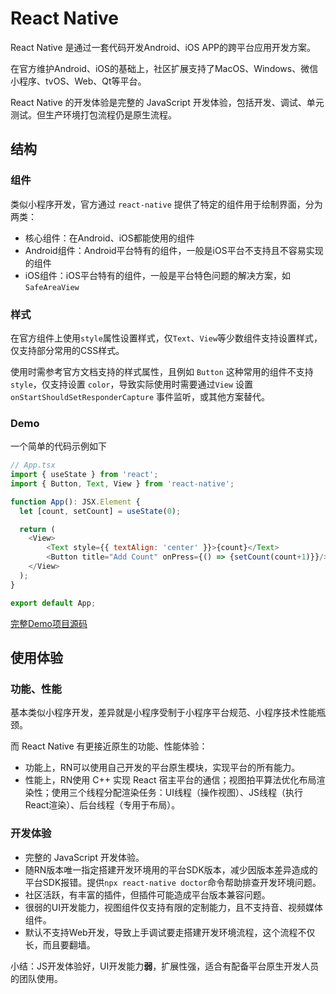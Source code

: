 # React Native
React Native 是通过一套代码开发Android、iOS APP的跨平台应用开发方案。

在官方维护Android、iOS的基础上，社区扩展支持了MacOS、Windows、微信小程序、tvOS、Web、Qt等平台。

React Native 的开发体验是完整的 JavaScript 开发体验，包括开发、调试、单元测试。但生产环境打包流程仍是原生流程。

## 结构

### 组件
类似小程序开发，官方通过 `react-native` 提供了特定的组件用于绘制界面，分为两类：
- 核心组件：在Android、iOS都能使用的组件
- Android组件：Android平台特有的组件，一般是iOS平台不支持且不容易实现的组件
- iOS组件：iOS平台特有的组件，一般是平台特色问题的解决方案，如 `SafeAreaView`

### 样式

在官方组件上使用`style`属性设置样式，仅`Text`、`View`等少数组件支持设置样式，仅支持部分常用的CSS样式。

使用时需参考官方文档支持的样式属性，且例如 `Button` 这种常用的组件不支持 `style`，仅支持设置 `color`，导致实际使用时需要通过`View` 设置 `onStartShouldSetResponderCapture` 事件监听，或其他方案替代。

### Demo

一个简单的代码示例如下
```js
// App.tsx
import { useState } from 'react';
import { Button, Text, View } from 'react-native';

function App(): JSX.Element {
  let [count, setCount] = useState(0);

  return (
    <View>
        <Text style={{ textAlign: 'center' }}>{count}</Text>
        <Button title="Add Count" onPress={() => {setCount(count+1)}}/>
    </View>
  );
}

export default App;
```

[完整Demo项目源码](https://github.com/luoway/js-app-demo/tree/main/ReactNative)

## 使用体验

### 功能、性能

基本类似小程序开发，差异就是小程序受制于小程序平台规范、小程序技术性能瓶颈。

而 React Native 有更接近原生的功能、性能体验：
- 功能上，RN可以使用自己开发的平台原生模块，实现平台的所有能力。
- 性能上，RN使用 C++ 实现 React  宿主平台的通信；视图拍平算法优化布局渲染性；使用三个线程分配渲染任务：UI线程（操作视图）、JS线程（执行React渲染）、后台线程（专用于布局）。

### 开发体验

- 完整的 JavaScript 开发体验。
- 随RN版本唯一指定搭建开发环境用的平台SDK版本，减少因版本差异造成的平台SDK报错。提供`npx react-native doctor`命令帮助排查开发环境问题。
- 社区活跃，有丰富的插件，但插件可能造成平台版本兼容问题。
- 很弱的UI开发能力，视图组件仅支持有限的定制能力，且不支持音、视频媒体组件。
- 默认不支持Web开发，导致上手调试要走搭建开发环境流程，这个流程不仅长，而且要翻墙。

小结：JS开发体验好，UI开发能力**弱**，扩展性强，适合有配备平台原生开发人员的团队使用。